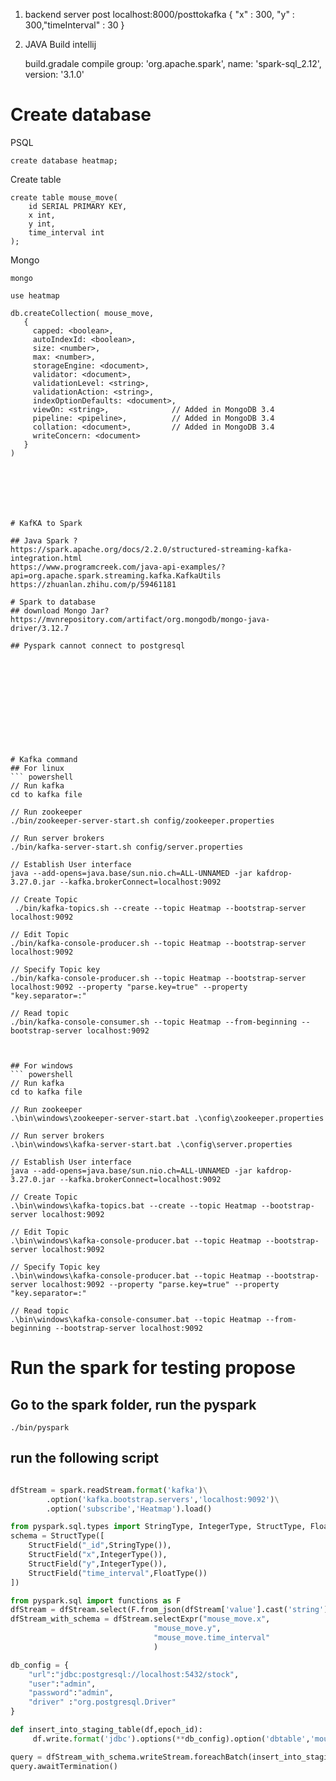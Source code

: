 1. backend server post localhost:8000/posttokafka
 { "x" : 300, "y" : 300,"timeInterval" : 30 }

2. JAVA Build intellij
   
   build.gradale 
 compile group: 'org.apache.spark', name: 'spark-sql_2.12', version: '3.1.0'


# Create database
PSQL
```
create database heatmap;
```

Create table
```
create table mouse_move(
    id SERIAL PRIMARY KEY,
    x int,
    y int,
    time_interval int
);
```

Mongo
```
mongo
```

```
use heatmap
```

```
db.createCollection( mouse_move,
   {
     capped: <boolean>,
     autoIndexId: <boolean>,
     size: <number>,
     max: <number>,
     storageEngine: <document>,
     validator: <document>,
     validationLevel: <string>,
     validationAction: <string>,
     indexOptionDefaults: <document>,
     viewOn: <string>,              // Added in MongoDB 3.4
     pipeline: <pipeline>,          // Added in MongoDB 3.4
     collation: <document>,         // Added in MongoDB 3.4
     writeConcern: <document>
   }
)
```

```






# KafKA to Spark

## Java Spark ?
https://spark.apache.org/docs/2.2.0/structured-streaming-kafka-integration.html
https://www.programcreek.com/java-api-examples/?api=org.apache.spark.streaming.kafka.KafkaUtils
https://zhuanlan.zhihu.com/p/59461181

# Spark to database
## download Mongo Jar?
https://mvnrepository.com/artifact/org.mongodb/mongo-java-driver/3.12.7

## Pyspark cannot connect to postgresql












# Kafka command
## For linux
``` powershell
// Run kafka
cd to kafka file

// Run zookeeper
./bin/zookeeper-server-start.sh config/zookeeper.properties

// Run server brokers
./bin/kafka-server-start.sh config/server.properties

// Establish User interface
java --add-opens=java.base/sun.nio.ch=ALL-UNNAMED -jar kafdrop-3.27.0.jar --kafka.brokerConnect=localhost:9092

// Create Topic
 ./bin/kafka-topics.sh --create --topic Heatmap --bootstrap-server localhost:9092

// Edit Topic
./bin/kafka-console-producer.sh --topic Heatmap --bootstrap-server localhost:9092

// Specify Topic key
./bin/kafka-console-producer.sh --topic Heatmap --bootstrap-server localhost:9092 --property "parse.key=true" --property "key.separator=:"

// Read topic
./bin/kafka-console-consumer.sh --topic Heatmap --from-beginning --bootstrap-server localhost:9092



## For windows
``` powershell
// Run kafka
cd to kafka file

// Run zookeeper
.\bin\windows\zookeeper-server-start.bat .\config\zookeeper.properties

// Run server brokers
.\bin\windows\kafka-server-start.bat .\config\server.properties

// Establish User interface
java --add-opens=java.base/sun.nio.ch=ALL-UNNAMED -jar kafdrop-3.27.0.jar --kafka.brokerConnect=localhost:9092

// Create Topic
.\bin\windows\kafka-topics.bat --create --topic Heatmap --bootstrap-server localhost:9092

// Edit Topic
.\bin\windows\kafka-console-producer.bat --topic Heatmap --bootstrap-server localhost:9092

// Specify Topic key
.\bin\windows\kafka-console-producer.bat --topic Heatmap --bootstrap-server localhost:9092 --property "parse.key=true" --property "key.separator=:"

// Read topic
.\bin\windows\kafka-console-consumer.bat --topic Heatmap --from-beginning --bootstrap-server localhost:9092
```





# Run the spark for testing propose
## Go to the spark folder, run the pyspark
```
./bin/pyspark
```
## run the following script
```python

dfStream = spark.readStream.format('kafka')\
        .option('kafka.bootstrap.servers','localhost:9092')\
        .option('subscribe','Heatmap').load()

from pyspark.sql.types import StringType, IntegerType, StructType, FloatType, StructField
schema = StructType([
    StructField("_id",StringType()),
    StructField("x",IntegerType()),
    StructField("y",IntegerType()),
    StructField("time_interval",FloatType())
])

from pyspark.sql import functions as F
dfStream = dfStream.select(F.from_json(dfStream['value'].cast('string'),schema).alias('mouse_move'))
dfStream_with_schema = dfStream.selectExpr("mouse_move.x",
                                "mouse_move.y",
                                "mouse_move.time_interval"
                                )

db_config = {
    "url":"jdbc:postgresql://localhost:5432/stock",
    "user":"admin",
    "password":"admin",
    "driver" :"org.postgresql.Driver"
}

def insert_into_staging_table(df,epoch_id):
     df.write.format('jdbc').options(**db_config).option('dbtable','mouse_move').mode('append').save()

query = dfStream_with_schema.writeStream.foreachBatch(insert_into_staging_table).start()
query.awaitTermination()


```